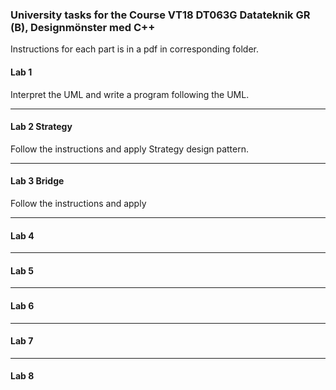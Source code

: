 ### University tasks for the Course VT18 DT063G Datateknik GR (B), Designmönster med C++
Instructions for each part is in a pdf in corresponding folder.

#### Lab 1

Interpret the UML and write a program following the UML.

----

#### Lab 2 Strategy

Follow the instructions and apply Strategy design pattern.

-----

#### Lab 3 Bridge

Follow the instructions and apply

-----

#### Lab 4

-----


#### Lab 5

-----

#### Lab 6

-----

#### Lab 7

-----

#### Lab 8
